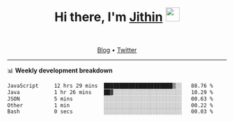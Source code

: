 <h1 align="center">Hi there, I'm <a href="https://jithset.github.io/" target="_blank">Jithin</a> <img
src="https://github.com/blackcater/blackcater/raw/main/images/Hi.gif" height="32" /></h1>

<br />

<p align="center">
  <a href="https://jithset.github.io">Blog</a> •
  <a href="https://twitter.com/jithset">Twitter</a>
</p>

---

📊 **Weekly development breakdown**

<!--START_SECTION:waka-->

```txt
JavaScript     12 hrs 29 mins  ██████████████████████▒░░   88.76 %
Java           1 hr 26 mins    ██▓░░░░░░░░░░░░░░░░░░░░░░   10.29 %
JSON           5 mins          ░░░░░░░░░░░░░░░░░░░░░░░░░   00.63 %
Other          1 min           ░░░░░░░░░░░░░░░░░░░░░░░░░   00.22 %
Bash           0 secs          ░░░░░░░░░░░░░░░░░░░░░░░░░   00.03 %
```

<!--END_SECTION:waka-->

